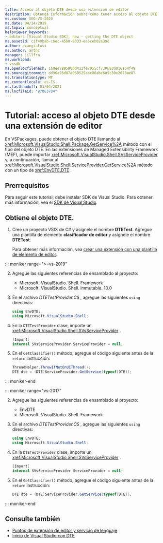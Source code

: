 ```yaml
---
title: Acceso al objeto DTE desde una extensión de editor
description: Obtenga información sobre cómo tener acceso al objeto DTE desde una extensión de editor mediante el ejemplo de código de este tutorial.
ms.custom: SEO-VS-2020
ms.date: 04/24/2019
ms.topic: conceptual
helpviewer_keywords:
- editors [Visual Studio SDK], new - getting the DTE object
ms.assetid: c1f40bab-c6ec-45b0-8333-ea5ceb02a39d
author: acangialosi
ms.author: anthc
manager: jillfra
ms.workload:
- vssdk
ms.openlocfilehash: 1a0ee789590bd411fe7955cf739683d016164f49
ms.sourcegitcommit: dd96a95d87a039525aac86abe689c30e2073ae87
ms.translationtype: MT
ms.contentlocale: es-ES
ms.lasthandoff: 01/04/2021
ms.locfileid: "97863704"
---
```

# <a name="walkthrough-access-the-dte-object-from-an-editor-extension"></a>Tutorial: acceso al objeto DTE desde una extensión de editor

En VSPackages, puede obtener el objeto DTE llamando al <xref:Microsoft.VisualStudio.Shell.Package.GetService%2A> método con el tipo del objeto DTE. En las extensiones de Managed Extensibility Framework (MEF), puede importar <xref:Microsoft.VisualStudio.Shell.SVsServiceProvider> y, a continuación, llamar al <xref:Microsoft.VisualStudio.Shell.ServiceProvider.GetService%2A> método con un tipo de <xref:EnvDTE.DTE> .

## <a name="prerequisites"></a>Prerrequisitos

Para seguir este tutorial, debe instalar SDK de Visual Studio. Para obtener más información, vea el [SDK de Visual Studio](../extensibility/visual-studio-sdk.md).

## <a name="get-the-dte-object"></a>Obtiene el objeto DTE.

1. Cree un proyecto VSIX de C# y asígnele el nombre **DTETest**. Agregue una plantilla de elemento **clasificador de editor** y asígnele el nombre **DTETest**.

   Para obtener más información, vea [crear una extensión con una plantilla de elemento de editor](../extensibility/creating-an-extension-with-an-editor-item-template.md).

::: moniker range=">=vs-2019"

2. Agregue las siguientes referencias de ensamblado al proyecto:

    - Microsoft. VisualStudio. Shell. Framework
    - Microsoft. VisualStudio. Shell. immutable. 10.0

3. En el archivo *DTETestProvider.CS* , agregue las siguientes `using` directivas:

    ```csharp
    using EnvDTE;
    using Microsoft.VisualStudio.Shell;
    ```

4. En la `DTETestProvider` clase, importe un <xref:Microsoft.VisualStudio.Shell.SVsServiceProvider> .

    ```csharp
    [Import]
    internal SVsServiceProvider ServiceProvider = null;
    ```

5. En el `GetClassifier()` método, agregue el código siguiente antes de la `return` instrucción:

    ```csharp
   ThreadHelper.ThrowIfNotOnUIThread();
   DTE dte = (DTE)ServiceProvider.GetService(typeof(DTE));
   ```

::: moniker-end

::: moniker range="vs-2017"

2. Agregue las siguientes referencias de ensamblado al proyecto:

   - EnvDTE
   - Microsoft. VisualStudio. Shell. Framework

3. En el archivo *DTETestProvider.CS* , agregue las siguientes `using` directivas:

    ```csharp
    using EnvDTE;
    using Microsoft.VisualStudio.Shell;
    ```

4. En la `DTETestProvider` clase, importe un <xref:Microsoft.VisualStudio.Shell.SVsServiceProvider> .

    ```csharp
    [Import]
    internal SVsServiceProvider ServiceProvider = null;
    ```

5. En el `GetClassifier()` método, agregue el código siguiente antes de la `return` instrucción:

    ```csharp
   DTE dte = (DTE)ServiceProvider.GetService(typeof(DTE));
   ```

::: moniker-end

## <a name="see-also"></a>Consulte también

- [Puntos de extensión de editor y servicio de lenguaje](../extensibility/language-service-and-editor-extension-points.md)
- [Inicio de Visual Studio con DTE](launch-visual-studio-dte.md)
